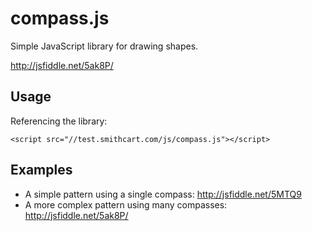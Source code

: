 compass.js
==========

Simple JavaScript library for drawing shapes.

http://jsfiddle.net/5ak8P/

Usage
-----

Referencing the library:

    <script src="//test.smithcart.com/js/compass.js"></script>

Examples
--------

* A simple pattern using a single compass: http://jsfiddle.net/5MTQ9
* A more complex pattern using many compasses: http://jsfiddle.net/5ak8P/

